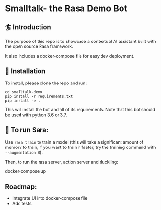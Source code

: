 # Smalltalk- the Rasa Demo Bot

## :surfer: Introduction
The purpose of this repo is to showcase a contextual AI assistant built with the open source Rasa framework. 

It also includes a docker-compose file for easy dev deployment.

## 👷‍ Installation

To install, please clone the repo and run:

```
cd smalltalk-demo
pip install -r requirements.txt
pip install -e .
```
This will install the bot and all of its requirements.
Note that this bot should be used with python 3.6 or 3.7.

## 🤖 To run Sara:

Use `rasa train` to train a model (this will take a significant amount of memory to train,
if you want to train it faster, try the training command with
`--augmentation 0`).

Then, to run the rasa server, action server and duckling:

docker-compose up 

## Roadmap:
- Integrate UI into docker-compose file
- Add tests 